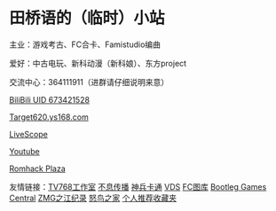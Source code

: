# 田桥语的（临时）小站

主业：游戏考古、FC合卡、Famistudio编曲 

爱好：中古电玩、新科动漫（新科娘）、东方project

交流中心：364111911（进群请仔细说明来意）

[BiliBili UID 673421528](http://space.bilibili.com/673421528)

[Target620.ys168.com](http://target620.ys168.com)

[LiveScope](https://livescope.tv/space/SF-Human)

[Youtube](https://www.youtube.com/@sf-human)

[Romhack Plaza](https://romhackplaza.org/user/sf-human/)

友情链接：[TV768工作室](https://tv768.xyz) [不息传播](https://buxicim.github.io/) [神兵卡通](http://old.shenbingcartoon.com) [VDS](http://vds.pub) [FC图库](http://fcpic.nesbbs.com/) [Bootleg Games Central](http://bootleg.games) [ZMG之江纪录](https://zmtv.cztv.com/cmsh5-share/prod/cztv-tvLive/index.html?pageId=112) [怒鸟之家](https://hoab.caocao.me/) [个人推荐收藏夹](https://www.bilibili.com/medialist/detail/ml2431444428?type=1&spm_id_from=333.999.0.0)

